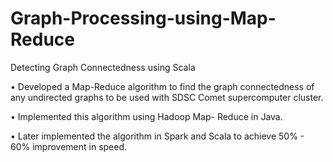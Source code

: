 # Graph-Processing-using-Map-Reduce
Detecting Graph Connectedness using Scala 

• Developed a Map-Reduce algorithm to find the graph connectedness of any undirected graphs to be used with SDSC Comet
supercomputer cluster.

• Implemented this algorithm using Hadoop Map- Reduce in Java.

• Later implemented the algorithm in Spark and Scala to achieve 50% - 60% improvement in speed.
